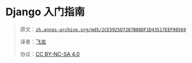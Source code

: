 # Django 入门指南

> 原文：[`zh.annas-archive.org/md5/2CE5925D7287B88DF1D43517EEF98569`](https://zh.annas-archive.org/md5/2CE5925D7287B88DF1D43517EEF98569)
> 
> 译者：[飞龙](https://github.com/wizardforcel)
> 
> 协议：[CC BY-NC-SA 4.0](http://creativecommons.org/licenses/by-nc-sa/4.0/)
